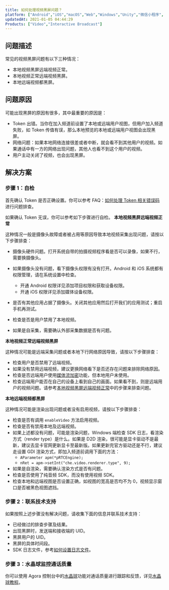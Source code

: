 ```yaml
---
title: 如何处理视频黑屏问题？
platform: ["Android","iOS","macOS","Web","Windows","Unity","微信小程序","Electron","React Native","Flutter"]
updatedAt: 2021-01-05 04:44:29
Products: ["Video","Interactive Broadcast"]
---
```

## 问题描述
常见的视频黑屏问题有以下三种情况：
- 本地视频黑屏远端视频正常。
- 本地视频正常远端视频黑屏。
- 本地远端视频都黑屏。

## 问题原因
可能出现黑屏的原因有很多，其中最重要的原因是：

* Token 出错。当你在加入频道前设置了本地或远端用户视图，但用户加入频道失败，如 Token 传值有误，那么本地预览的本地或远端用户视图会出现黑屏。
* 网络问题：如果本地网络连接很差或者中断，就会看不到其他用户的视频。如果通话中有一方的网络出现问题，其他人也看不到这个用户的视频。
* 用户主动关闭了视频，也会出现黑屏。

## 解决方案

### 步骤 1：自检

首先确认 Token 是否正确设置。你可以参考 FAQ：[如何处理 Token 相关错误码](https://docs.agora.io/cn/All/faq/token_error)进行问题排查。

如果确认 Token 无误，你可以参考如下步骤进行自检。
<a name="localblack"></a>
**本地视频黑屏远端视频正常** 

这种情况一般是摄像头故障或者被占用等原因导致本地视频采集出现问题，请按以下步骤排查：

* 摄像头硬件问题。打开系统自带的拍摄视频程序看是否可以录像，如果不行，需要换摄像头。
* 如果摄像头没有问题，看下摄像头权限有没有打开。Android 和 iOS 系统都有权限管理，请在系统设置中检查。
   <div class="alert note"><ul><li>开通 Android 权限详见<a href="https://docs.agora.io/cn/Interactive%20Broadcast/start_live_android?platform=Android#添加项目权限">添加项目权限</a >和<a href="https://docs.agora.io/cn/Interactive%20Broadcast/start_live_android?platform=Android#3-获取设备权限">获取设备权限</a >。</li><li>开通 iOS 权限详见<a href="https://docs.agora.io/cn/Interactive%20Broadcast/start_live_ios?platform=iOS#添加媒体设备权限">添加媒体设备权限</a >。</li></ul></div>

* 是否有其他应用占据了摄像头。关闭其他应用然后打开我们的应用测试；重启手机再测试。
* 检查是否是用户禁用了本地视频。
* 如果是自采集，需要确认外部采集数据是否有问题。

**本地视频正常远端视频黑屏**

这种情况可能是远端采集问题或者本地下行网络原因导致，请按以下步骤排查：

* 检查用户是否禁用了远端视频。
* 如果没有禁用远端视频，建议更换网络看下是否还存在问题来排除网络原因。
* 检查是否远端用户使用[媒体流加密](https://docs.agora.io/cn/Video/channel_encryption_windows?platform=Windows)功能，但本地用户未使用。
* 检查远端用户能否在自己的设备上看到自己的画面。如果看不到，则是远端用户的视频问题。请参考<a href="#localblack">本地视频黑屏远端视频正常</a>中的步骤来排查问题。

**本地远端视频都黑屏**

这种情况可能是渲染出现问题或者没有启用视频，请按以下步骤排查：

* 检查是否有调用 `enableVideo` 方法启用视频。
* 检查是否有禁用本地及远端视频。
* 如果上述都没有问题，可能是渲染问题，Windows 端检查 SDK 日志，看渲染方式（render type）是什么。如果是 D2D 渲染，很可能是显卡驱动不是最新，建议去显卡官网更新显卡至最新版。如果更新完官方驱动还是不行，建议走设置 GDI 渲染方式，即加入频道前调用下面的方法：
   * `AParameter apm(*pRTCEngine);`
   * `nRet = apm->setInt("che.video.renderer.type", 9);`
* 如果是自渲染，需要确认渲染方式是否有问题。
* 检查是否使用了纯音频 SDK，而没有使用视频 SDK。
* 检查本地和远端视图是否设置正确，如视图的宽高是否均不为 0，视频显示窗口是否被黑色视图遮挡。

### 步骤 2：联系技术支持

如果按照上述步骤没有解决问题，请收集下面的信息并联系技术支持：

* 已经做过的排查步骤及结果。
* 出现黑屏时，发送端和接收端的 UID。
* 黑屏用户的 UID。
* 黑屏的具体时间段。
* SDK 日志文件，参考[如何设置日志文件](https://docs.agora.io/cn/faq/logfile)。

### 步骤 3：水晶球监控通话质量

你可以使用 Agora 控制台中的[水晶球](https://dashboard.agora.io/analytics/call/search)功能对通话质量进行跟踪和反馈，详见[水晶球教程](https://docs.agora.io/cn/Agora%20Platform/aa_guide?platform=All%20Platforms)。